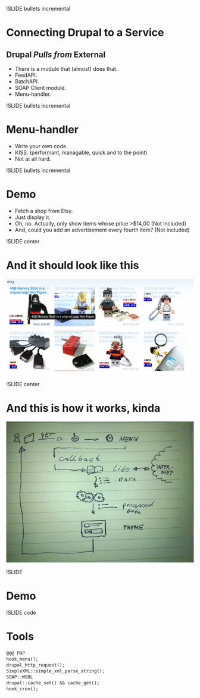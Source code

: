 !SLIDE bullets incremental
# Connecting Drupal to a Service #
## Drupal _Pulls from_ External ##
* There is a module that (almost) does that.
* FeedAPI. 
* BatchAPI.
* SOAP Client module.
* Menu-handler. 

!SLIDE bullets incremental
# Menu-handler #
* Write your own code.
* KISS. (performant, managable, quick and to the point)
* Not at all hard.

!SLIDE bullets incremental
# Demo #
* Fetch a shop from Etsy.
* Just display it.
* Oh, no. Actually, only show items whose price >$14,00 (Not included)
* And, could you add an advertisement every fourth item? (Not included)

!SLIDE center
# And it should look like this #
![Screenshot of design](./screenshot_mockup.png)

!SLIDE center
# And this is how it works, kinda #
![Graph callstack](./callback_route.jpg)

!SLIDE
# Demo #

!SLIDE code
# Tools #
    @@@ PHP
    hook_menu();
    drupal_http_request();
    SimpleXML::simple_xml_parse_string();
    SOAP::WSDL
    drupal::cache_set() && cache_get();
    hook_cron();

